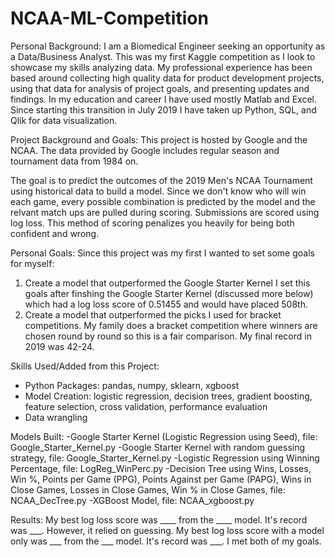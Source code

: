 # NCAA-ML-Competition

Personal Background:
I am a Biomedical Engineer seeking an opportunity as a Data/Business Analyst. This was my first Kaggle competition as I look to showcase my skills analyzing data. My professional experience has been based around collecting high quality data for product development projects, using that data for analysis of project goals, and presenting updates and findings. In my education and career I have used mostly Matlab and Excel. Since starting this transition in July 2019 I have taken up Python, SQL, and Qlik for data visualization.

Project Background and Goals:
This project is hosted by Google and the NCAA. The data provided by Google includes regular season and tournament data from 1984 on.

The goal is to predict the outcomes of the 2019 Men's NCAA Tournament using historical data to build a model. Since we don't know who will win each game, every possible combination is predicted by the model and the relvant match ups are pulled during scoring. Submissions are scored using log loss. This method of scoring penalizes you heavily for being both confident and wrong.

Personal Goals:
Since this project was my first I wanted to set some goals for myself:
1) Create a model that outperformed the Google Starter Kernel
        I set this goals after finshing the Google Starter Kernel (discussed more below) which had a log loss score of               0.51455 and would have placed 508th.
2) Create a model that outperformed the picks I used for bracket competitions. 
        My family does a bracket competition where winners are chosen round by round so this is a fair comparison. My final           record in 2019 was 42-24.
        
Skills Used/Added from this Project:
- Python Packages: pandas, numpy, sklearn, xgboost
- Model Creation: logistic regression, decision trees, gradient boosting, feature selection, cross validation, performance                        evaluation
- Data wrangling 

Models Built:
-Google Starter Kernel (Logistic Regression using Seed), file: Google_Starter_Kernel.py
-Google Starter Kernel with random guessing strategy, file: Google_Starter_Kernel.py 
-Logistic Regression using Winning Percentage, file: LogReg_WinPerc.py
-Decision Tree using Wins, Losses, Win %, Points per Game (PPG), Points Against per Game (PAPG), Wins in Close Games, Losses          in Close Games, Win % in Close Games, file: NCAA_DecTree.py
-XGBoost Model, file: NCAA_xgboost.py

Results:
My best log loss score was ____ from the ____ model. It's record was ___. However, it relied on guessing.
My best log loss score with a model only was ___ from the ___ model. It's record was ___. I met both of my goals.
